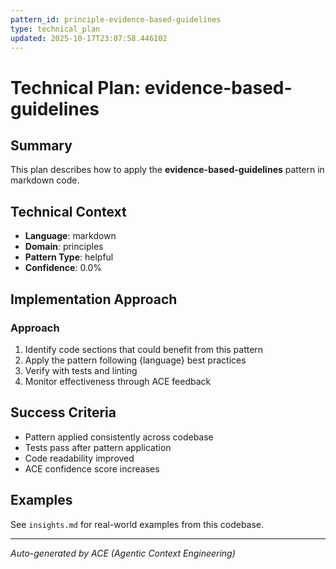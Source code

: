 ```yaml
---
pattern_id: principle-evidence-based-guidelines
type: technical_plan
updated: 2025-10-17T23:07:58.446102
---
```

# Technical Plan: evidence-based-guidelines

## Summary

This plan describes how to apply the **evidence-based-guidelines** pattern in markdown code.

## Technical Context

- **Language**: markdown
- **Domain**: principles
- **Pattern Type**: helpful
- **Confidence**: 0.0%

## Implementation Approach

### Approach

1. Identify code sections that could benefit from this pattern
2. Apply the pattern following {language} best practices
3. Verify with tests and linting
4. Monitor effectiveness through ACE feedback

## Success Criteria

- Pattern applied consistently across codebase
- Tests pass after pattern application
- Code readability improved
- ACE confidence score increases

## Examples

See `insights.md` for real-world examples from this codebase.

---

*Auto-generated by ACE (Agentic Context Engineering)*
